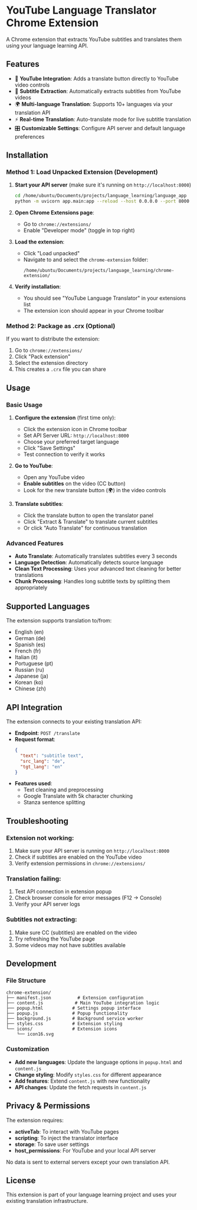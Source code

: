 # YouTube Language Translator Chrome Extension

A Chrome extension that extracts YouTube subtitles and translates them using your language learning API.

## Features

- 🎥 **YouTube Integration**: Adds a translate button directly to YouTube video controls
- 📝 **Subtitle Extraction**: Automatically extracts subtitles from YouTube videos
- 🌍 **Multi-language Translation**: Supports 10+ languages via your translation API
- ⚡ **Real-time Translation**: Auto-translate mode for live subtitle translation
- 🎛️ **Customizable Settings**: Configure API server and default language preferences

## Installation

### Method 1: Load Unpacked Extension (Development)

1. **Start your API server** (make sure it's running on `http://localhost:8000`)
   ```bash
   cd /home/ubuntu/Documents/projects/language_learning/language_app
   python -m uvicorn app.main:app --reload --host 0.0.0.0 --port 8000
   ```

2. **Open Chrome Extensions page**:
   - Go to `chrome://extensions/`
   - Enable "Developer mode" (toggle in top right)

3. **Load the extension**:
   - Click "Load unpacked"
   - Navigate to and select the `chrome-extension` folder:
     ```
     /home/ubuntu/Documents/projects/language_learning/chrome-extension/
     ```

4. **Verify installation**:
   - You should see "YouTube Language Translator" in your extensions list
   - The extension icon should appear in your Chrome toolbar

### Method 2: Package as .crx (Optional)

If you want to distribute the extension:
1. Go to `chrome://extensions/`
2. Click "Pack extension"
3. Select the extension directory
4. This creates a `.crx` file you can share

## Usage

### Basic Usage

1. **Configure the extension** (first time only):
   - Click the extension icon in Chrome toolbar
   - Set API Server URL: `http://localhost:8000`
   - Choose your preferred target language
   - Click "Save Settings"
   - Test connection to verify it works

2. **Go to YouTube**:
   - Open any YouTube video
   - **Enable subtitles** on the video (CC button)
   - Look for the new translate button (🌍) in the video controls

3. **Translate subtitles**:
   - Click the translate button to open the translator panel
   - Click "Extract & Translate" to translate current subtitles
   - Or click "Auto Translate" for continuous translation

### Advanced Features

- **Auto Translate**: Automatically translates subtitles every 3 seconds
- **Language Detection**: Automatically detects source language
- **Clean Text Processing**: Uses your advanced text cleaning for better translations
- **Chunk Processing**: Handles long subtitle texts by splitting them appropriately

## Supported Languages

The extension supports translation to/from:
- English (en)
- German (de)
- Spanish (es)
- French (fr)
- Italian (it)
- Portuguese (pt)
- Russian (ru)
- Japanese (ja)
- Korean (ko)
- Chinese (zh)

## API Integration

The extension connects to your existing translation API:

- **Endpoint**: `POST /translate`
- **Request format**:
  ```json
  {
    "text": "subtitle text",
    "src_lang": "de",
    "tgt_lang": "en"
  }
  ```
- **Features used**:
  - Text cleaning and preprocessing
  - Google Translate with 5k character chunking
  - Stanza sentence splitting

## Troubleshooting

### Extension not working:
1. Make sure your API server is running on `http://localhost:8000`
2. Check if subtitles are enabled on the YouTube video
3. Verify extension permissions in `chrome://extensions/`

### Translation failing:
1. Test API connection in extension popup
2. Check browser console for error messages (F12 → Console)
3. Verify your API server logs

### Subtitles not extracting:
1. Make sure CC (subtitles) are enabled on the video
2. Try refreshing the YouTube page
3. Some videos may not have subtitles available

## Development

### File Structure
```
chrome-extension/
├── manifest.json          # Extension configuration
├── content.js            # Main YouTube integration logic
├── popup.html           # Settings popup interface
├── popup.js             # Popup functionality
├── background.js        # Background service worker
├── styles.css           # Extension styling
└── icons/               # Extension icons
    └── icon16.svg
```

### Customization

- **Add new languages**: Update the language options in `popup.html` and `content.js`
- **Change styling**: Modify `styles.css` for different appearance
- **Add features**: Extend `content.js` with new functionality
- **API changes**: Update the fetch requests in `content.js`

## Privacy & Permissions

The extension requires:
- **activeTab**: To interact with YouTube pages
- **scripting**: To inject the translator interface
- **storage**: To save user settings
- **host_permissions**: For YouTube and your local API server

No data is sent to external servers except your own translation API.

## License

This extension is part of your language learning project and uses your existing translation infrastructure.
